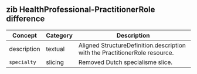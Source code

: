 ## zib HealthProfessional-PractitionerRole difference

| Concept         | Category          | Description                             | 
|-----------------|-------------------|-----------------------------------------|
| description | textual | Aligned StructureDefinition.description with the PractitionerRole resource.
|`specialty` | slicing |  Removed Dutch specialisme slice.| 
